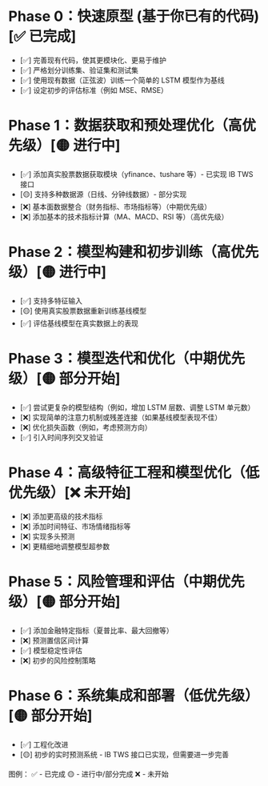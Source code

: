 # Phase 0：快速原型 (基于你已有的代码) [✅ 已完成]

- [✅] 完善现有代码，使其更模块化、更易于维护
- [✅] 严格划分训练集、验证集和测试集
- [✅] 使用现有数据（正弦波）训练一个简单的 LSTM 模型作为基线
- [✅] 设定初步的评估标准（例如 MSE、RMSE）

# Phase 1：数据获取和预处理优化（高优先级）[🟡 进行中]

- [✅] 添加真实股票数据获取模块（yfinance、tushare 等）- 已实现 IB TWS 接口
- [🟡] 支持多种数据源（日线、分钟线数据）- 部分实现
- [❌] 基本面数据整合（财务指标、市场指标等）（中期优先级）
- [❌] 添加基本的技术指标计算（MA、MACD、RSI 等）（高优先级）

# Phase 2：模型构建和初步训练（高优先级）[🟡 进行中]

- [✅] 支持多特征输入
- [🟡] 使用真实股票数据重新训练基线模型
- [✅] 评估基线模型在真实数据上的表现

# Phase 3：模型迭代和优化（中期优先级）[🟡 部分开始]

- [✅] 尝试更复杂的模型结构（例如，增加 LSTM 层数、调整 LSTM 单元数）
- [❌] 实现简单的注意力机制或残差连接（如果基线模型表现不佳）
- [❌] 优化损失函数（例如，考虑预测方向）
- [✅] 引入时间序列交叉验证

# Phase 4：高级特征工程和模型优化（低优先级）[❌ 未开始]

- [❌] 添加更高级的技术指标
- [❌] 添加时间特征、市场情绪指标等
- [❌] 实现多头预测
- [❌] 更精细地调整模型超参数

# Phase 5：风险管理和评估（中期优先级）[🟡 部分开始]

- [✅] 添加金融特定指标（夏普比率、最大回撤等）
- [❌] 预测置信区间计算
- [✅] 模型稳定性评估
- [❌] 初步的风险控制策略

# Phase 6：系统集成和部署（低优先级）[🟡 部分开始]

- [✅] 工程化改进
- [🟡] 初步的实时预测系统 - IB TWS 接口已实现，但需要进一步完善

图例：
✅ - 已完成
🟡 - 进行中/部分完成
❌ - 未开始